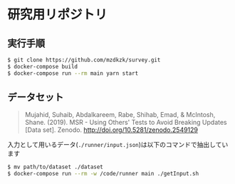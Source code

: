 # 研究用リポジトリ

## 実行手順
```sh
$ git clone https://github.com/mzdkzk/survey.git
$ docker-compose build
$ docker-compose run --rm main yarn start
```

## データセット
> Mujahid, Suhaib, Abdalkareem, Rabe, Shihab, Emad, & McIntosh, Shane. (2019). MSR - Using Others' Tests to Avoid Breaking Updates [Data set]. Zenodo. http://doi.org/10.5281/zenodo.2549129

入力として用いるデータ(`./runner/input.json`)は以下のコマンドで抽出しています
```sh
$ mv path/to/dataset ./dataset
$ docker-compose run --rm -w /code/runner main ./getInput.sh
```
